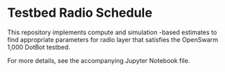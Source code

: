 # Testbed Radio Schedule

This repository implements compute and simulation -based estimates to find appropriate parameters for radio layer that satisfies the OpenSwarm 1,000 DotBot testbed.

For more details, see the accompanying Jupyter Notebook file.
